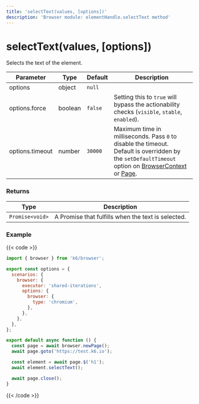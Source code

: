 ```yaml
---
title: 'selectText(values, [options])'
description: 'Browser module: elementHandle.selectText method'
---
```


# selectText(values, [options])

Selects the text of the element.

<TableWithNestedRows>

| Parameter       | Type    | Default | Description                                                                                                                                                                                                                                                                                                         |
| --------------- | ------- | ------- | ------------------------------------------------------------------------------------------------------------------------------------------------------------------------------------------------------------------------------------------------------------------------------------------------------------------- |
| options         | object  | `null`  |                                                                                                                                                                                                                                                                                                                     |
| options.force   | boolean | `false` | Setting this to `true` will bypass the actionability checks (`visible`, `stable`, `enabled`).                                                                                                                                                                                                                       |
| options.timeout | number  | `30000` | Maximum time in milliseconds. Pass `0` to disable the timeout. Default is overridden by the `setDefaultTimeout` option on [BrowserContext](https://grafana.com/docs/k6/<K6_VERSION>/javascript-api/k6-browser/browsercontext/) or [Page](https://grafana.com/docs/k6/<K6_VERSION>/javascript-api/k6-browser/page/). |

</TableWithNestedRows>

### Returns

| Type            | Description                                        |
| --------------- | -------------------------------------------------- |
| `Promise<void>` | A Promise that fulfills when the text is selected. |

### Example

{{< code >}}

```javascript
import { browser } from 'k6/browser';

export const options = {
  scenarios: {
    browser: {
      executor: 'shared-iterations',
      options: {
        browser: {
          type: 'chromium',
        },
      },
    },
  },
};

export default async function () {
  const page = await browser.newPage();
  await page.goto('https://test.k6.io');

  const element = await page.$('h1');
  await element.selectText();

  await page.close();
}
```

{{< /code >}}
